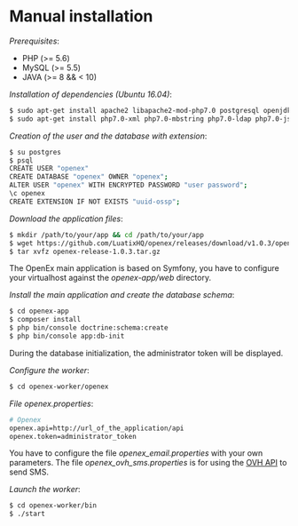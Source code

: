 # Manual installation

*Prerequisites*:

- PHP (>= 5.6)
- MySQL (>= 5.5)
- JAVA (>= 8 && < 10)

*Installation of dependencies (Ubuntu 16.04)*:
```bash
$ sudo apt-get install apache2 libapache2-mod-php7.0 postgresql openjdk-8-jre
$ sudo apt-get install php7.0-xml php7.0-mbstring php7.0-ldap php7.0-json php7.0-curl php7.0-pgsql
```

*Creation of the user and the database with extension*:
```bash
$ su postgres
$ psql
CREATE USER "openex"
CREATE DATABASE "openex" OWNER "openex";
ALTER USER "openex" WITH ENCRYPTED PASSWORD "user password";
\c openex
CREATE EXTENSION IF NOT EXISTS "uuid-ossp";
```

*Download the application files*:
```bash
$ mkdir /path/to/your/app && cd /path/to/your/app
$ wget https://github.com/LuatixHQ/openex/releases/download/v1.0.3/openex-release-1.0.3.tar.gz
$ tar xvfz openex-release-1.0.3.tar.gz
```

The OpenEx main application is based on Symfony, you have to configure your virtualhost against the *openex-app/web* directory.

*Install the main application and create the database schema*:
```bash
$ cd openex-app
$ composer install
$ php bin/console doctrine:schema:create
$ php bin/console app:db-init
```

During the database initialization, the administrator token will be displayed.

*Configure the worker*:
```bash
$ cd openex-worker/openex
```

*File openex.properties*:
```bash
# Openex
openex.api=http://url_of_the_application/api
openex.token=administrator_token
```

You have to configure the file *openex_email.properties* with your own parameters. The file *openex_ovh_sms.properties* is for using the [OVH API](https://www.ovh.com) to send SMS.

*Launch the worker*:
```bash
$ cd openex-worker/bin
$ ./start
```
